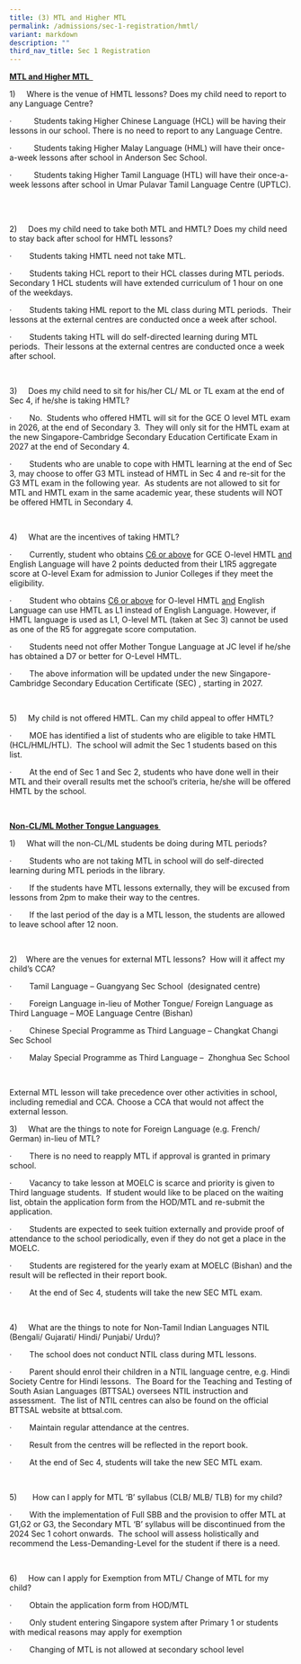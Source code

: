 ```yaml
---
title: (3) MTL and Higher MTL
permalink: /admissions/sec-1-registration/hmtl/
variant: markdown
description: ""
third_nav_title: Sec 1 Registration
---
```

<p><strong><u>MTL and Higher MTL &nbsp;</u></strong></p><p>1)&nbsp;&nbsp;&nbsp;&nbsp; Where is the venue of HMTL lessons? Does my child need to report to any Language Centre?</p><p>·&nbsp;&nbsp;&nbsp;&nbsp;&nbsp;&nbsp;&nbsp;&nbsp;&nbsp; Students taking Higher Chinese Language (HCL) will be having their lessons in our school. There is no need to report to any Language Centre.</p><p>·&nbsp;&nbsp;&nbsp;&nbsp;&nbsp;&nbsp;&nbsp;&nbsp;&nbsp; Students taking Higher Malay Language (HML) will have their once-a-week lessons after school in Anderson Sec School. &nbsp;&nbsp;</p><p>·&nbsp;&nbsp;&nbsp;&nbsp;&nbsp;&nbsp;&nbsp;&nbsp;&nbsp; Students taking Higher Tamil Language (HTL) will have their once-a-week lessons after school in Umar Pulavar Tamil Language Centre (UPTLC). &nbsp;</p><p>&nbsp;</p><p>2)&nbsp;&nbsp;&nbsp;&nbsp; Does my child need to take both MTL and HMTL? Does my child need to stay back after school for HMTL lessons?</p><p>·&nbsp;&nbsp;&nbsp;&nbsp;&nbsp;&nbsp;&nbsp; Students taking HMTL need not take MTL.</p><p>·&nbsp;&nbsp;&nbsp;&nbsp;&nbsp;&nbsp;&nbsp; Students taking HCL report to their HCL classes during MTL periods.&nbsp; Secondary 1 HCL students will have extended curriculum of 1 hour on one of the weekdays.</p><p>·&nbsp;&nbsp;&nbsp;&nbsp;&nbsp;&nbsp;&nbsp; Students taking HML report to the ML class during MTL periods. &nbsp;Their lessons at the external centres are conducted once a week after school.&nbsp;&nbsp;</p><p>·&nbsp;&nbsp;&nbsp;&nbsp;&nbsp;&nbsp;&nbsp; Students taking HTL will do self-directed learning during MTL periods.&nbsp; Their lessons at the external centres are conducted once a week after school.&nbsp;&nbsp;</p><p>&nbsp;</p><p>3)&nbsp;&nbsp;&nbsp;&nbsp; Does my child need to sit for his/her CL/ ML or TL exam at the end of Sec 4, if he/she is taking HMTL?</p><p>·&nbsp;&nbsp;&nbsp;&nbsp;&nbsp;&nbsp;&nbsp; No.&nbsp; Students who offered HMTL will sit for the GCE O level MTL exam in 2026, at the end of Secondary 3.&nbsp; They will only sit for the HMTL exam at the new Singapore-Cambridge Secondary Education Certificate Exam in 2027 at the end of Secondary 4. &nbsp;</p><p>·&nbsp;&nbsp;&nbsp;&nbsp;&nbsp;&nbsp;&nbsp; Students who are unable to cope with HMTL learning at the end of Sec 3, may choose to offer G3 MTL instead of HMTL in Sec 4 and re-sit for the G3 MTL exam in the following year.&nbsp; As students are not allowed to sit for MTL and HMTL exam in the same academic year, these students will NOT be offered HMTL in Secondary 4.</p><p>&nbsp;</p><p>4)&nbsp;&nbsp;&nbsp;&nbsp; What are the incentives of taking HMTL?</p><p>·&nbsp;&nbsp;&nbsp;&nbsp;&nbsp;&nbsp;&nbsp; Currently, student who obtains <u>C6 or above</u> for GCE O-level HMTL <u>and</u> English Language will have 2 points deducted from their L1R5 aggregate score at O-level Exam for admission to Junior Colleges if they meet the eligibility.</p><p>·&nbsp;&nbsp;&nbsp;&nbsp;&nbsp;&nbsp;&nbsp; Student who obtains <u>C6 or above</u> for O-level HMTL <u>and</u> English Language can use HMTL as L1 instead of English Language. However, if HMTL language is used as L1, O-level MTL (taken at Sec 3) cannot be used as one of the R5 for aggregate score computation.&nbsp;</p><p>·&nbsp;&nbsp;&nbsp;&nbsp;&nbsp;&nbsp;&nbsp; Students need not offer Mother Tongue Language at JC level if he/she has obtained a D7 or better for O-Level HMTL.</p><p>·&nbsp;&nbsp;&nbsp;&nbsp;&nbsp;&nbsp;&nbsp; The above information will be updated under the new Singapore-Cambridge Secondary Education Certificate (SEC) , starting in 2027.</p><p>&nbsp;</p><p>5)&nbsp;&nbsp;&nbsp;&nbsp; My child is not offered HMTL. Can my child appeal to offer HMTL?</p><p>·&nbsp;&nbsp;&nbsp;&nbsp;&nbsp;&nbsp;&nbsp; MOE has identified a list of students who are eligible to take HMTL (HCL/HML/HTL).&nbsp; The school will admit the Sec 1 students based on this list.&nbsp;</p><p>·&nbsp;&nbsp;&nbsp;&nbsp;&nbsp;&nbsp;&nbsp; At the end of Sec 1 and Sec 2, students who have done well in their MTL and their overall results met the school’s criteria, he/she will be offered HMTL by the school.&nbsp;&nbsp; &nbsp;&nbsp;</p><p>&nbsp;</p><p><strong><u>Non-CL/ML Mother Tongue Languages&nbsp;</u></strong></p><p>1)&nbsp;&nbsp;&nbsp;&nbsp; What will the non-CL/ML students be doing during MTL periods?&nbsp;&nbsp;</p><p>·&nbsp;&nbsp;&nbsp;&nbsp;&nbsp;&nbsp;&nbsp; Students who are not taking MTL in school will do self-directed learning during MTL periods in the library.&nbsp;</p><p>·&nbsp;&nbsp;&nbsp;&nbsp;&nbsp;&nbsp;&nbsp; If the students have MTL lessons externally, they will be excused from lessons from 2pm to make their way to the centres. &nbsp;&nbsp;</p><p>·&nbsp;&nbsp;&nbsp;&nbsp;&nbsp;&nbsp;&nbsp; If the last period of the day is a MTL lesson, the students are allowed to leave school after 12 noon.</p><p>&nbsp;</p><p>2)&nbsp;&nbsp;&nbsp; Where are the venues for external MTL lessons?&nbsp; How will it affect my child’s CCA?</p><p>·&nbsp;&nbsp;&nbsp;&nbsp;&nbsp;&nbsp;&nbsp; Tamil Language – Guangyang Sec School&nbsp; (designated centre) &nbsp;&nbsp;</p><p>·&nbsp;&nbsp;&nbsp;&nbsp;&nbsp;&nbsp;&nbsp; Foreign Language in-lieu of Mother Tongue/ Foreign Language as Third Language – MOE Language Centre (Bishan)</p><p>·&nbsp;&nbsp;&nbsp;&nbsp;&nbsp;&nbsp;&nbsp; Chinese Special Programme as Third Language – Changkat Changi Sec School</p><p>·&nbsp;&nbsp;&nbsp;&nbsp;&nbsp;&nbsp;&nbsp; Malay Special Programme as Third Language – &nbsp;Zhonghua Sec School</p><p>&nbsp;</p><p>External MTL lesson will take precedence over other activities in school, including remedial and CCA. Choose a CCA that would not affect the external lesson.</p><p></p><p>3)&nbsp;&nbsp;&nbsp;&nbsp; What are the things to note for Foreign Language (e.g. French/ German) in-lieu of MTL?</p><p>·&nbsp;&nbsp;&nbsp;&nbsp;&nbsp;&nbsp;&nbsp; There is no need to reapply MTL if approval is granted in primary school.&nbsp;</p><p>·&nbsp;&nbsp;&nbsp;&nbsp;&nbsp;&nbsp;&nbsp; Vacancy to take lesson at MOELC is scarce and priority is given to Third language students.&nbsp; If student would like to be placed on the waiting list, obtain the application form from the HOD/MTL and re-submit the application.</p><p>·&nbsp;&nbsp;&nbsp;&nbsp;&nbsp;&nbsp;&nbsp; Students are expected to seek tuition externally and provide proof of attendance to the school periodically, even if they do not get a place in the MOELC.</p><p>·&nbsp;&nbsp;&nbsp;&nbsp;&nbsp;&nbsp;&nbsp; Students are registered for the yearly exam at MOELC (Bishan) and the result will be reflected in their report book.</p><p>·&nbsp;&nbsp;&nbsp;&nbsp;&nbsp;&nbsp;&nbsp; At the end of Sec 4, students will take the new SEC MTL exam.</p><p>&nbsp;</p><p>4)&nbsp;&nbsp;&nbsp;&nbsp; What are the things to note for Non-Tamil Indian Languages NTIL (Bengali/ Gujarati/ Hindi/ Punjabi/ Urdu)?&nbsp; <strong>&nbsp;</strong></p><p>·&nbsp;&nbsp;&nbsp;&nbsp;&nbsp;&nbsp;&nbsp; The school does not conduct NTIL class during MTL lessons. &nbsp;&nbsp;</p><p>·&nbsp;&nbsp;&nbsp;&nbsp;&nbsp;&nbsp;&nbsp; Parent should enrol their children in a NTIL language centre, e.g. Hindi Society Centre for Hindi lessons.&nbsp; The Board for the Teaching and Testing of South Asian Languages (BTTSAL) oversees NTIL instruction and assessment.&nbsp; The list of NTIL centres can also be found on the official BTTSAL website at <a rel="noopener noreferrer nofollow" target="_blank">bttsal.com</a>.</p><p>·&nbsp;&nbsp;&nbsp;&nbsp;&nbsp;&nbsp;&nbsp; Maintain regular attendance at the centres.&nbsp;</p><p>·&nbsp;&nbsp;&nbsp;&nbsp;&nbsp;&nbsp;&nbsp; Result from the centres will be reflected in the report book.</p><p>·&nbsp;&nbsp;&nbsp;&nbsp;&nbsp;&nbsp;&nbsp; At the end of Sec 4, students will take the new SEC MTL exam.</p><p>&nbsp;</p><p>5)&nbsp;&nbsp;&nbsp;&nbsp; &nbsp;&nbsp;How can I apply for MTL ‘B’ syllabus (CLB/ MLB/ TLB) for my child?</p><p>·&nbsp;&nbsp;&nbsp;&nbsp;&nbsp;&nbsp;&nbsp; With the implementation of Full SBB and the provision to offer MTL at G1,G2 or G3, the Secondary MTL ‘B’ syllabus will be discontinued from the 2024 Sec 1 cohort onwards.&nbsp; The school will assess holistically and recommend the Less-Demanding-Level for the student if there is a need.&nbsp;</p><p>&nbsp;</p><p>6)&nbsp;&nbsp;&nbsp;&nbsp; How can I apply for Exemption from MTL/ Change of MTL for my child?</p><p>·&nbsp;&nbsp;&nbsp;&nbsp;&nbsp;&nbsp;&nbsp; Obtain the application form from HOD/MTL</p><p>·&nbsp;&nbsp;&nbsp;&nbsp;&nbsp;&nbsp;&nbsp; Only student entering Singapore system after Primary 1 or students with medical reasons may apply for exemption</p><p>·&nbsp;&nbsp;&nbsp;&nbsp;&nbsp;&nbsp;&nbsp; Changing of MTL is not allowed at secondary school level &nbsp;&nbsp;</p>